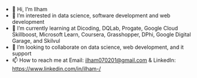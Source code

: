 - 👋 Hi, I’m Ilham
- 👀 I’m interested in data science, software development and web development
- 🌱 I’m currently learning at Dicoding, DQLab, Progate, Google Cloud Skillboost, Microsoft Learn, Coursera, Grasshopper, DPhi, Google Digital Garage, and Skilvul
- 💞️ I’m looking to collaborate on data science, web development, and it support
- 📫 How to reach me at Email: ilham070201@gmail.com & LinkedIn: https://www.linkedin.com/in/ilham-/

<!---
ilhamcoders/ilhamcoders is a ✨ special ✨ repository because its `README.md` (this file) appears on your GitHub profile.
You can click the Preview link to take a look at your changes.
--->
